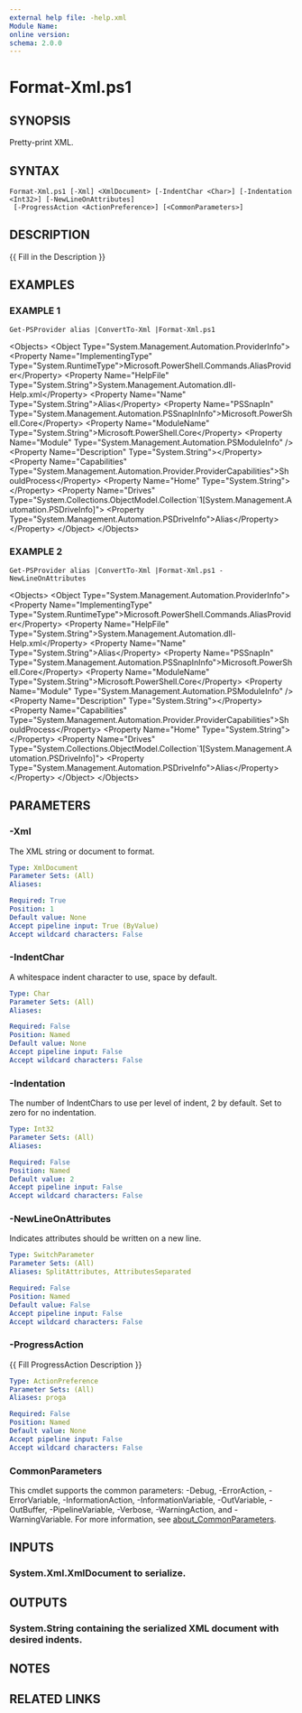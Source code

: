 ```yaml
---
external help file: -help.xml
Module Name:
online version:
schema: 2.0.0
---
```


# Format-Xml.ps1

## SYNOPSIS
Pretty-print XML.

## SYNTAX

```
Format-Xml.ps1 [-Xml] <XmlDocument> [-IndentChar <Char>] [-Indentation <Int32>] [-NewLineOnAttributes]
 [-ProgressAction <ActionPreference>] [<CommonParameters>]
```

## DESCRIPTION
{{ Fill in the Description }}

## EXAMPLES

### EXAMPLE 1
```
Get-PSProvider alias |ConvertTo-Xml |Format-Xml.ps1
```

\<Objects\>
  \<Object Type="System.Management.Automation.ProviderInfo"\>
    \<Property Name="ImplementingType" Type="System.RuntimeType"\>Microsoft.PowerShell.Commands.AliasProvider\</Property\>
    \<Property Name="HelpFile" Type="System.String"\>System.Management.Automation.dll-Help.xml\</Property\>
    \<Property Name="Name" Type="System.String"\>Alias\</Property\>
    \<Property Name="PSSnapIn" Type="System.Management.Automation.PSSnapInInfo"\>Microsoft.PowerShell.Core\</Property\>
    \<Property Name="ModuleName" Type="System.String"\>Microsoft.PowerShell.Core\</Property\>
    \<Property Name="Module" Type="System.Management.Automation.PSModuleInfo" /\>
    \<Property Name="Description" Type="System.String"\>\</Property\>
    \<Property Name="Capabilities" Type="System.Management.Automation.Provider.ProviderCapabilities"\>ShouldProcess\</Property\>
    \<Property Name="Home" Type="System.String"\>\</Property\>
    \<Property Name="Drives" Type="System.Collections.ObjectModel.Collection\`1\[System.Management.Automation.PSDriveInfo\]"\>
      \<Property Type="System.Management.Automation.PSDriveInfo"\>Alias\</Property\>
    \</Property\>
  \</Object\>
\</Objects\>

### EXAMPLE 2
```
Get-PSProvider alias |ConvertTo-Xml |Format-Xml.ps1 -NewLineOnAttributes
```

\<Objects\>
  \<Object
    Type="System.Management.Automation.ProviderInfo"\>
    \<Property
      Name="ImplementingType"
      Type="System.RuntimeType"\>Microsoft.PowerShell.Commands.AliasProvider\</Property\>
    \<Property
      Name="HelpFile"
      Type="System.String"\>System.Management.Automation.dll-Help.xml\</Property\>
    \<Property
      Name="Name"
      Type="System.String"\>Alias\</Property\>
    \<Property
      Name="PSSnapIn"
      Type="System.Management.Automation.PSSnapInInfo"\>Microsoft.PowerShell.Core\</Property\>
    \<Property
      Name="ModuleName"
      Type="System.String"\>Microsoft.PowerShell.Core\</Property\>
    \<Property
      Name="Module"
      Type="System.Management.Automation.PSModuleInfo" /\>
    \<Property
      Name="Description"
      Type="System.String"\>\</Property\>
    \<Property
      Name="Capabilities"
      Type="System.Management.Automation.Provider.ProviderCapabilities"\>ShouldProcess\</Property\>
    \<Property
      Name="Home"
      Type="System.String"\>\</Property\>
    \<Property
      Name="Drives"
      Type="System.Collections.ObjectModel.Collection\`1\[System.Management.Automation.PSDriveInfo\]"\>
      \<Property
        Type="System.Management.Automation.PSDriveInfo"\>Alias\</Property\>
    \</Property\>
  \</Object\>
\</Objects\>

## PARAMETERS

### -Xml
The XML string or document to format.

```yaml
Type: XmlDocument
Parameter Sets: (All)
Aliases:

Required: True
Position: 1
Default value: None
Accept pipeline input: True (ByValue)
Accept wildcard characters: False
```

### -IndentChar
A whitespace indent character to use, space by default.

```yaml
Type: Char
Parameter Sets: (All)
Aliases:

Required: False
Position: Named
Default value: None
Accept pipeline input: False
Accept wildcard characters: False
```

### -Indentation
The number of IndentChars to use per level of indent, 2 by default.
Set to zero for no indentation.

```yaml
Type: Int32
Parameter Sets: (All)
Aliases:

Required: False
Position: Named
Default value: 2
Accept pipeline input: False
Accept wildcard characters: False
```

### -NewLineOnAttributes
Indicates attributes should be written on a new line.

```yaml
Type: SwitchParameter
Parameter Sets: (All)
Aliases: SplitAttributes, AttributesSeparated

Required: False
Position: Named
Default value: False
Accept pipeline input: False
Accept wildcard characters: False
```

### -ProgressAction
{{ Fill ProgressAction Description }}

```yaml
Type: ActionPreference
Parameter Sets: (All)
Aliases: proga

Required: False
Position: Named
Default value: None
Accept pipeline input: False
Accept wildcard characters: False
```

### CommonParameters
This cmdlet supports the common parameters: -Debug, -ErrorAction, -ErrorVariable, -InformationAction, -InformationVariable, -OutVariable, -OutBuffer, -PipelineVariable, -Verbose, -WarningAction, and -WarningVariable. For more information, see [about_CommonParameters](http://go.microsoft.com/fwlink/?LinkID=113216).

## INPUTS

### System.Xml.XmlDocument to serialize.
## OUTPUTS

### System.String containing the serialized XML document with desired indents.
## NOTES

## RELATED LINKS
